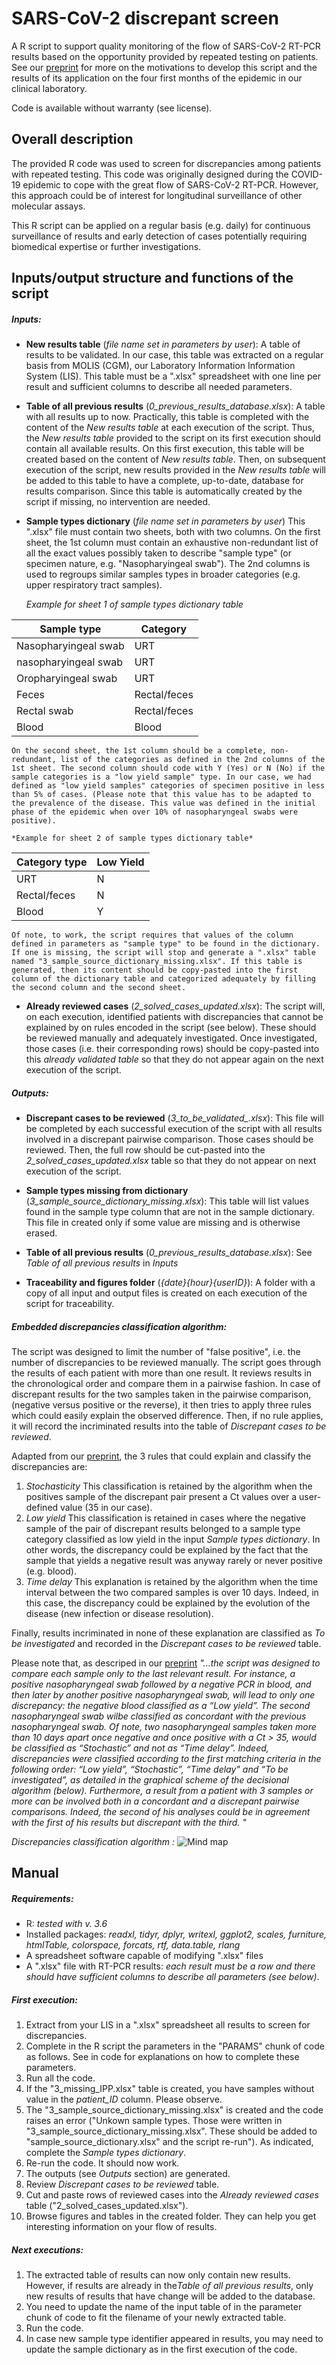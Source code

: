 # SARS-CoV-2 discrepant screen 
A  R script to support quality monitoring of the flow of SARS-CoV-2 RT-PCR results based on the opportunity provided by repeated testing on patients. See our [preprint](https://doi.org/10.1101/2020.07.27.20162123) for more on the motivations to develop this script and the results of its application on the four first months of the epidemic in our clinical laboratory. 

Code is available without warranty (see license).


## Overall description
  The provided R code was used to screen for discrepancies among patients with repeated testing. This code was originally designed during the COVID-19 epidemic to cope with the great flow of SARS-CoV-2 RT-PCR. However, this approach could be of interest for longitudinal surveillance of other molecular assays. 

  This R script can be applied on a regular basis (e.g. daily) for continuous surveillance of results and early detection of cases potentially requiring biomedical expertise or further investigations.  

## Inputs/output structure and functions of the script
##### Inputs:
 - **New results table** (*file name set in parameters by user*):
 A table of results to be validated. In our case, this table was extracted on a regular basis from MOLIS (CGM), our Laboratory Information Information System (LIS).
 This table must be a ".xlsx" spreadsheet with one line per result and sufficient columns to describe all needed parameters.

  - **Table of all previous results** (*0_previous_results_database.xlsx*):
  A table with all results up to now. Practically, this table is completed with the content of the *New results table* at each execution of the script. Thus, the *New results table* provided to the script on its first execution should contain all available results. On this first execution, this table will be created based on the content of *New results table*. Then, on subsequent execution of the script, new results provided in the *New results table* will be added to this table to have a complete, up-to-date, database for results comparison. Since this table is automatically created by the script if missing, no intervention are needed. 

  - **Sample types dictionary** (*file name set in parameters by user*) 
  This ".xlsx" file must contain two sheets, both with two columns. 
  On the first sheet, the 1st column must contain an exhaustive non-redundant list of all the exact values possibly taken to describe "sample type" (or specimen nature, e.g. "Nasopharyingeal swab"). The 2nd columns is used to regroups similar samples types in broader categories (e.g. upper respiratory tract samples).

    *Example for sheet 1 of sample types dictionary table*

| Sample type  |  Category |
|---|---|
| Nasopharyingeal swab  | URT|
| nasopharyingeal swab  | URT|
|  Oropharyingeal swab |  URT | 
|  Feces  | Rectal/feces  |  
|  Rectal swab  | Rectal/feces  |  
|  Blood  | Blood  |  
    
    On the second sheet, the 1st column should be a complete, non-redundant, list of the categories as defined in the 2nd columns of the 1st sheet. The second column should code with Y (Yes) or N (No) if the sample categories is a "low yield sample" type. In our case, we had defined as "low yield samples" categories of specimen positive in less than 5% of cases. (Please note that this value has to be adapted to the prevalence of the disease. This value was defined in the initial phase of the epidemic when over 10% of nasopharyngeal swabs were positive). 

    *Example for sheet 2 of sample types dictionary table*

| Category type  | Low Yield  |
|---|---|
| URT  | N |
|  Rectal/feces  | N  |  
|  Blood  | Y  | 

    Of note, to work, the script requires that values of the column defined in parameters as "sample type" to be found in the dictionary. If one is missing, the script will stop and generate a ".xlsx" table named "3_sample_source_dictionary_missing.xlsx". If this table is generated, then its content should be copy-pasted into the first column of the dictionary table and categorized adequately by filling the second column and the second sheet.

  - **Already reviewed cases** (*2_solved_cases_updated.xlsx*):
    The script will, on each execution, identified patients with discrepancies that cannot be explained by on rules encoded in the script (see below). These should be reviewed manually and adequately investigated. Once investigated, those cases (i.e. their corresponding rows) should be copy-pasted into this *already validated table* so that they do not appear again on the next execution of the script. 


##### Outputs:
  - **Discrepant cases to be reviewed** (*3_to_be_validated_.xlsx*):
    This file will be completed by each successful execution of the script with all results involved in a discrepant pairwise comparison. Those cases should be reviewed. Then, the full row should be cut-pasted into the *2_solved_cases_updated.xlsx* table so that they do not appear on next execution of the script.  

  - **Sample types missing from dictionary**   (*3_sample_source_dictionary_missing.xlsx*):
   This table will list values found in the sample type column that are not in the sample dictionary. This file in created only if some value are missing and is otherwise erased.   

  - **Table of all previous results** (*0_previous_results_database.xlsx*):
    See *Table of all previous results* in *Inputs*

  - **Traceability and figures folder** (*{date}_{hour}_{userID}*):
    A folder with a copy of all input and output files is created on each execution of the script for traceability.
    
##### Embedded discrepancies classification algorithm:
   The script was designed to limit the number of "false positive", i.e. the number of discrepancies to be reviewed manually. The script goes through the results of each patient with more than one result. It reviews results in the chronological order and compare them in a pairwise fashion. In case of discrepant results for the two samples taken in the pairwise comparison, (negative versus positive or the reverse), it then tries to apply three rules which could easily explain the observed difference. Then, if no rule applies, it will record the incriminated results into the table of *Discrepant cases to be reviewed*. 
   
   Adapted from our [preprint](https://doi.org/10.1101/2020.07.27.20162123), the 3 rules that could explain and classify the discrepancies are:

 1) *Stochasticity* 
    This classification is retained by the algorithm when the positives sample of the discrepant pair present a Ct values over a user-defined value (35 in our case). 
 2) *Low yield* 
    This classification is retained in cases where the negative sample of the pair of discrepant results belonged to a sample type category classified as low yield in the input *Sample types dictionary*. In other words, the discrepancy could be explained by the fact that the sample that yields a negative result was anyway rarely or never positive (e.g. blood).
3) *Time delay*
    This explanation is retained by the algorithm when the time interval between the two compared samples is over 10 days. Indeed, in this case, the discrepancy could be explained by the evolution of the disease (new infection or disease resolution).

Finally, results incriminated in none of these explanation are classified as *To be investigated* and recorded in the *Discrepant cases to be reviewed* table.

Please note that, as descriped in our [preprint](https://doi.org/10.1101/2020.07.27.20162123) 
*"...the script was designed to compare each sample only to the last relevant result. For instance, a positive nasopharyngeal swab followed by a negative PCR in blood, and then later by another positive nasopharyngeal swab, will lead to only one discrepancy: the negative blood classified as a “Low yield”. The second nasopharyngeal swab wilbe classified as concordant with the previous nasopharyngeal swab. Of note, two nasopharyngeal samples taken more than 10 days apart once negative and once positive with a Ct > 35, would be classified as “Stochastic” and not as “Time delay”. Indeed, discrepancies were classified according to the first matching criteria in the following order: “Low yield”, “Stochastic”, “Time delay" and “To be investigated”, as detailed in the graphical scheme of the decisional algorithm (below). Furthermore, a result from a patient with 3 samples or more can be involved both in a concordant and a discrepant pairwise comparisons. Indeed, the second of his analyses could be in agreement with the first of his results but discrepant with the third. "*


*Discrepancies classification algorithm :*
![Mind map](Mind_map_processing_2.svg)


## Manual

##### Requirements: 
  - R: *tested with v. 3.6*
  - Installed packages: *readxl, tidyr, dplyr, writexl, ggplot2, scales, furniture, htmlTable, colorspace, forcats, rtf, data.table, rlang*
  - A spreadsheet software capable of modifying ".xlsx" files
  - A ".xlsx" file with RT-PCR results: *each result must be a row and there should have sufficient columns to describe all parameters (see below)*. 


##### First execution:
 1. Extract from your LIS in a ".xlsx" spreadsheet all results to screen for discrepancies. 
 2. Complete in the R script the parameters in the "PARAMS" chunk of code as follows. See in code for explanations on how to complete these parameters.
 3. Run all the code.
 4. If the "3_missing_IPP.xlsx" table is created, you have samples without value in the *patient_ID* column. Please observe.
 5. The "3_sample_source_dictionary_missing.xlsx" is created and the code raises an error ("Unkown sample types. Those were written in "3_sample_source_dictionary_missing.xlsx". These should be added to "sample_source_dictionary.xlsx" and the script re-run"). As indicated, complete the *Sample types dictionary*. 
 6. Re-run the code. It should now work.
 7. The outputs (see *Outputs* section) are generated.
 8. Review *Discrepant cases to be reviewed* table.
 9. Cut and paste rows of reviewed cases into the *Already reviewed cases* table ("2_solved_cases_updated.xlsx").
 10. Browse figures and tables in the created folder. They can help you get interesting information on your flow of results.  


##### Next executions:
1. The extracted table of results can now only contain new results. However, if results are already in the*Table of all previous results*, only new results of results that have change will be added to the database.
2. You  need to update the name of the input table of in the parameter chunk of code to fit the filename of your newly extracted table.
3. Run the code. 
4. In case new sample type identifier appeared in results, you may need to update the sample dictionary as in the first execution of the code.  
